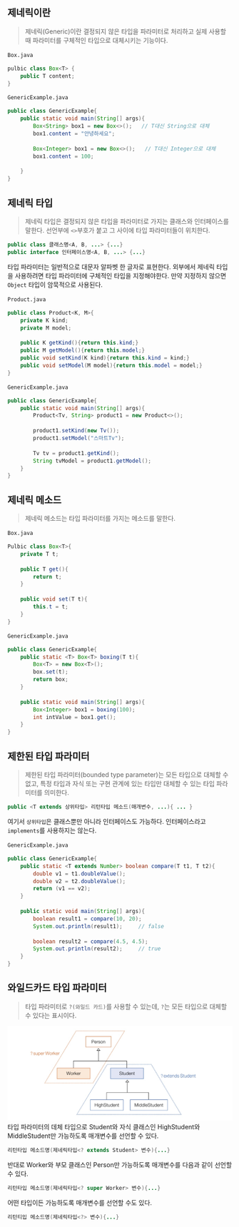 ## 제네릭이란

> 제네릭(Generic)이란 결정되지 않은 타입을 파라미터로 처리하고 실제 사용할 때 파라미터를 구체적인 타입으로 대체시키는 기능이다.

`Box.java`
```java
pulbic class Box<T> {
	public T content;
}
```

`GenericExample.java`
```java
public class GenericExample{
	public static void main(String[] args){
		Box<String> box1 = new Box<>();   // T대신 String으로 대체
		box1.content = "안녕하세요";

		Box<Integer> box1 = new Box<>();   // T대신 Integer으로 대체
		box1.content = 100;

	}
}
```


## 제네릭 타입

> 제네릭 타입은 결정되지 않은 타입을 파라미터로 가지는 클래스와 인터페이스를 말한다. 선언부에 `<>`부호가 붙고 그 사이에 타입 파라미터들이 위치한다.

```java
public class 클래스명<A, B, ...> {...}
public interface 인터페이스명<A, B, ...> {...}
```

타입 파라미터는 일반적으로 대문자 알파벳 한 글자로 표현한다. 
외부에서 제네릭 타입을 사용하려면 타입 파라미터에 구체적인 타입을 지정해야한다.
만약 지정하지 않으면 `Object` 타입이 암묵적으로 사용된다.

`Product.java`
```java
public class Product<K, M>{
	private K kind;
	private M model;

	public K getKind(){return this.kind;}
	public M getModel(){return this.model;}
	public void setKind(K kind){return this.kind = kind;}
	public void setModel(M model){return this.model = model;}
}
```
`GenericExample.java`
```java
public class GenericExample{
	public static void main(String[] args){
		Product<Tv, String> product1 = new Product<>();

		product1.setKind(new Tv());
		product1.setModel("스마트Tv");

		Tv tv = product1.getKind();
		String tvModel = product1.getModel();
	}
}
```


## 제네릭 메소드

> 제네릭 메소드는 타입 파라미터를 가지는 메소드를 말한다.

`Box.java`
```java
Pulbic class Box<T>{
	private T t;

	public T get(){
		return t;
	}

	public void set(T t){
		this.t = t;
	}
}
```
`GenericExample.java`
```java
public class GenericExample{
	public static <T> Box<T> boxing(T t){
		Box<T> = new Box<T>();
		box.set(t);
		return box;
	}

	public static void main(String[] args){
		Box<Integer> box1 = boxing(100);
		int intValue = box1.get();
	}
}
```


## 제한된 타입 파라미터

> 제한된 타입 파라미터(bounded type parameter)는 모든 타입으로 대체할 수 없고, 특정 타입과 자식 또는 구현 관계에 있는 타입만 대체할 수 있는 타입 파라미터를 의미한다.

```java
public <T extends 상위타입> 리턴타입 메소드(매개변수, ...){ ... }
```

여기서 `상위타입`은 클래스뿐만 아니라 인터페이스도 가능하다. 인터페이스라고 `implements`를 사용하지는 않는다.

`GenericExample.java`
```java
public class GenericExample{
	public static <T extends Number> boolean compare(T t1, T t2){
		double v1 = t1.doubleValue();
		double v2 = t2.doubleValue();
		return (v1 == v2);
	}

	public static void main(String[] args){
		boolean result1 = compare(10, 20);
		System.out.println(result1);     // false

		boolean result2 = compare(4.5, 4.5);
		System.out.println(result2);     // true
	}
}
```


## 와일드카드 타입 파라미터

> 타입 파라미터로 `?(와일드 카드)`를 사용할 수 있는데, `?`는 모든 타입으로 대체할 수 있다는 표시이다.

![](../img/ch13/13-1.jpeg)
타입 파라미터의 데체 타입으로 Student와 자식 클래스인 HighStudent와 MiddleStudent만 가능하도록 매개변수를 선언할 수 있다.
```java
리턴타입 메소드명(제네릭타입<? extends Student> 변수){...}
```

반대로 Worker와 부모 클래스인 Person만 가능하도록 매개변수를 다음과 같이 선언할 수 있다.
```java
리턴타입 메소드명(제네릭타입<? super Worker> 변수){...}
```

어떤 타입이든 가능하도록 매개변수를 선언할 수도 있다.
```java
리턴티입 메소드명(제네릭타입<?> 변수){...}
```














